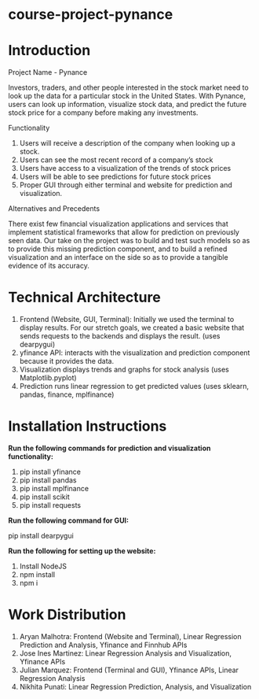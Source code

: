 ﻿# course-project-pynance

# Introduction

Project Name - Pynance 

Investors, traders, and other people interested in the stock market need to look up the data for a particular stock in the United States. With Pynance, users can look up information, visualize stock data, and predict the future stock price for a company before making any investments.

Functionality

1) Users will receive a description of the company when looking up a stock.
2) Users can see the most recent record of a company’s stock
3) Users have access to a visualization of the trends of stock prices
4) Users will be able to see predictions for future stock prices
5) Proper GUI through either terminal and website for prediction and visualization.

Alternatives and Precedents

There exist few financial visualization applications and services that implement statistical frameworks that allow for prediction on previously seen data. Our take on the project was to build and test such models so as to provide this missing prediction component, and to build a refined visualization and an interface on the side so as to provide a tangible evidence of its accuracy.

# Technical Architecture

1) Frontend (Website, GUI, Terminal): Initially we used the terminal to display results. For our stretch goals, we created a basic website that sends requests to the backends and displays the result. (uses dearpygui)
2) yfinance API: interacts with the visualization and prediction component because it provides the data.
3) Visualization displays trends and graphs for stock analysis (uses Matplotlib.pyplot)
4) Prediction runs linear regression to get predicted values (uses sklearn, pandas, finance, mplfinance)


# Installation Instructions

**Run the following commands for prediction and visualization functionality:**

1) pip install yfinance
2) pip install pandas
3) pip install mplfinance
4) pip install scikit
5) pip install requests

**Run the following command for GUI:**

pip install dearpygui

**Run the following for setting up the website:**

1) Install NodeJS
2) npm install
3) npm i

# Work Distribution
  
1) Aryan Malhotra: Frontend (Website and Terminal), Linear Regression Prediction and Analysis, Yfinance and Finnhub APIs
2) Jose Ines Martinez: Linear Regression Analysis and Visualization, Yfinance APIs
3) Julian Marquez: Frontend (Terminal and GUI), Yfinance APIs, Linear Regression Analysis
4) Nikhita Punati: Linear Regression Prediction, Analysis, and Visualization
